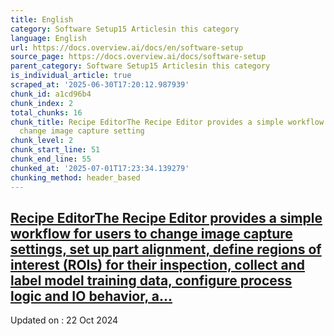 ```yaml
---
title: English
category: Software Setup15 Articlesin this category
language: English
url: https://docs.overview.ai/docs/en/software-setup
source_page: https://docs.overview.ai/docs/software-setup
parent_category: Software Setup15 Articlesin this category
is_individual_article: true
scraped_at: '2025-06-30T17:20:12.987939'
chunk_id: a1cd96b4
chunk_index: 2
total_chunks: 16
chunk_title: Recipe EditorThe Recipe Editor provides a simple workflow for users to
  change image capture setting
chunk_level: 2
chunk_start_line: 51
chunk_end_line: 55
chunked_at: '2025-07-01T17:23:34.139279'
chunking_method: header_based
---
```


## [Recipe EditorThe Recipe Editor provides a simple workflow for users to change image capture settings, set up part alignment, define regions of interest \(ROIs\) for their inspection, collect and label model training data, configure process logic and IO behavior, a...](/docs/recipe-editor)

Updated on : 22 Oct 2024
